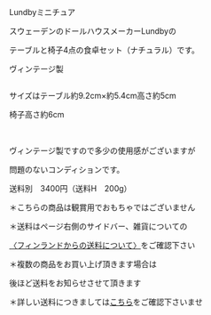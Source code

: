 <link rel="stylesheet" type="text/css" href="/assets/css/styles.css">

Lundbyミニチュア

スウェーデンのドールハウスメーカーLundbyの

テーブルと椅子4点の食卓セット（ナチュラル）です。

ヴィンテージ製

<img alt="" src="http://blog.cnobi.jp/v1/blog/user/71e35865e9e62f3f9d70420d6124d2ab/1504106070"/> 

サイズはテーブル約9.2cm×約5.4cm高さ約5cm

椅子高さ約6cm 

<img alt="" src="http://blog.cnobi.jp/v1/blog/user/71e35865e9e62f3f9d70420d6124d2ab/1504106071"/> 

<img alt="" src="http://blog.cnobi.jp/v1/blog/user/71e35865e9e62f3f9d70420d6124d2ab/1504106073"/>

<img alt="" src="http://blog.cnobi.jp/v1/blog/user/71e35865e9e62f3f9d70420d6124d2ab/1504106072"/> 

ヴィンテージ製ですので多少の使用感がございますが

問題のないコンディションです。

送料別　3400円（送料H　200g）

＊こちらの商品は観賞用でおもちゃではございません

＊送料はページ右側のサイドバー、雑貨についての

[〈フィンランドからの送料について〉](https://dkzakka.github.io/2005/03/31/雑貨について.html)をご確認下さい

＊複数の商品をお買い上げ頂きます場合は 

後ほど送料をお知らせさせて頂きます

＊詳しい送料につきましては[こちら](http://dkzakka.blog.shinobi.jp/Entry/3385/)をご確認下さいませ